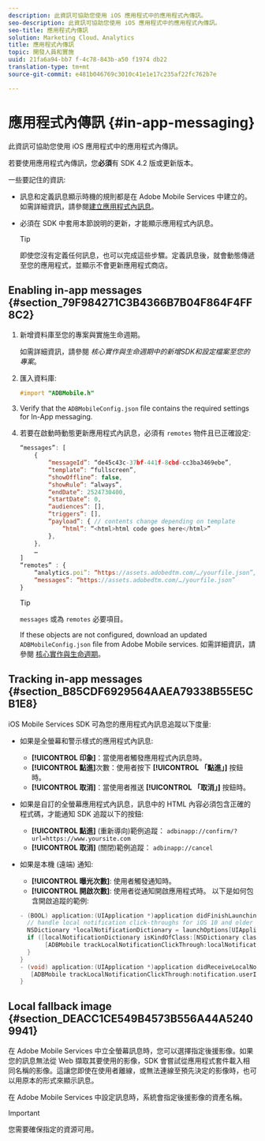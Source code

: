 ```yaml
---
description: 此資訊可協助您使用 iOS 應用程式中的應用程式內傳訊。
seo-description: 此資訊可協助您使用 iOS 應用程式中的應用程式內傳訊。
seo-title: 應用程式內傳訊
solution: Marketing Cloud、Analytics
title: 應用程式內傳訊
topic: 開發人員和實施
uuid: 21fa6a94-bb7 f-4c78-843b-a50 f1974 db22
translation-type: tm+mt
source-git-commit: e481b046769c3010c41e1e17c235af22fc762b7e

---
```



# 應用程式內傳訊 {#in-app-messaging}

此資訊可協助您使用 iOS 應用程式中的應用程式內傳訊。

若要使用應用程式內傳訊，您&#x200B;**必須**&#x200B;有 SDK 4.2 版或更新版本。

一些要記住的資訊:

* 訊息和定義訊息顯示時機的規則都是在 Adobe Mobile Services 中建立的。如需詳細資訊，請參閱[建立應用程式內訊息](/help/using/in-app-messaging/t-in-app-message/t-in-app-message.md)。
* 必須在 SDK 中套用本節說明的更新，才能顯示應用程式內訊息。

   >[!TIP]
   >
   >即使您沒有定義任何訊息，也可以完成這些步驟。定義訊息後，就會動態傳遞至您的應用程式，並顯示不會更新應用程式商店。

## Enabling in-app messages {#section_79F984271C3B4366B7B04F864F4FF8C2}

1. 新增資料庫至您的專案與實施生命週期。

   如需詳細資訊，請參閱 *核心實作與生命週期中的新增SDK和設定檔案至您的專案*[](/help/ios/getting-started/requirements.md)。

1. 匯入資料庫:

   ```objective-c
   #import "ADBMobile.h"
   ```

1. Verify that the `ADBMobileConfig.json` file contains the required settings for In-App messaging.
1. 若要在啟動時動態更新應用程式內訊息，必須有 `remotes` 物件且已正確設定:

   ```js
   “messages”: [ 
       { 
           “messageId”: “de45c43c-37bf-441f-8cbd-cc3ba3469ebe”, 
           “template”: “fullscreen”, 
           “showOffline”: false, 
           “showRule”: “always”, 
           “endDate”: 2524730400, 
           “startDate”: 0, 
           “audiences”: [], 
           “triggers”: [], 
           “payload”: { // contents change depending on template 
               “html”: “<html>html code goes here</html>” 
           }, 
       }, 
       … 
   ] 
   “remotes” : { 
       “analytics.poi”: “https://assets.adobedtm.com/…/yourfile.json”, 
       “messages”: “https://assets.adobedtm.com/…/yourfile.json” 
   }
   ```

   >[!TIP]
   >
   >`messages` 或為 `remotes` 必要項目。

   If these objects are not configured, download an updated `ADBMobileConfig.json` file from Adobe Mobile services. 如需詳細資訊，請參閱 [核心實作與生命週期](/help/ios/getting-started/requirements.md)。

## Tracking in-app messages {#section_B85CDF6929564AAEA79338B55E5CB1E8}

iOS Mobile Services SDK 可為您的應用程式內訊息追蹤以下度量:

* 如果是全螢幕和警示樣式的應用程式內訊息:

   * **[!UICONTROL 印象]**：當使用者觸發應用程式內訊息時。
   * **[!UICONTROL 點進]**&#x200B;次數：使用者按下 **[!UICONTROL 「點進」]** 按鈕時。
   * **[!UICONTROL 取消]**：當使用者推送 **[!UICONTROL 「取消」]** 按鈕時。

* 如果是自訂的全螢幕應用程式內訊息，訊息中的 HTML 內容必須包含正確的程式碼，才能通知 SDK 追蹤以下的按鈕:

   * **[!UICONTROL 點進]** (重新導向)範例追蹤： `adbinapp://confirm/?url=https://www.yoursite.com`
   * **[!UICONTROL 取消]** (關閉)範例追蹤： `adbinapp://cancel`

* 如果是本機 (遠端) 通知:

   * **[!UICONTROL 曝光次數]**: 使用者觸發通知時。
   * **[!UICONTROL 開啟次數]**: 使用者從通知開啟應用程式時。
   以下是如何包含開啟追蹤的範例:

   ```objective-c
   - (BOOL) application:(UIApplication *)application didFinishLaunchingWithOptions:(NSDictionary *)launchOptions { 
     // handle local notification click-throughs for iOS 10 and older 
     NSDictionary *localNotificationDictionary = launchOptions[UIApplicationLaunchOptionsLocalNotificationKey]; 
     if ([localNotificationDictionary isKindOfClass:[NSDictionary class]]) { 
          [ADBMobile trackLocalNotificationClickThrough:localNotificationDictionary]; 
     } 
   } 
   - (void) application:(UIApplication *)application didReceiveLocalNotification:(UILocalNotification *)notification { 
      [ADBMobile trackLocalNotificationClickThrough:notification.userInfo]; 
   }
   ```

## Local fallback image {#section_DEACC1CE549B4573B556A44A52409941}

在 Adobe Mobile Services 中立全螢幕訊息時，您可以選擇指定後援影像。如果您的訊息無法從 Web 擷取其要使用的影像，SDK 會嘗試從應用程式套件載入相同名稱的影像。這讓您即使在使用者離線，或無法連線至預先決定的影像時，也可以用原本的形式來顯示訊息。

在 Adobe Mobile Services 中設定訊息時，系統會指定後援影像的資產名稱。

>[!IMPORTANT]
>
>您需要確保指定的資源可用。

